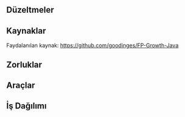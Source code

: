 ## Düzeltmeler

## Kaynaklar

Faydalanılan kaynak: https://github.com/goodinges/FP-Growth-Java 

## Zorluklar

## Araçlar

## İş Dağılımı
